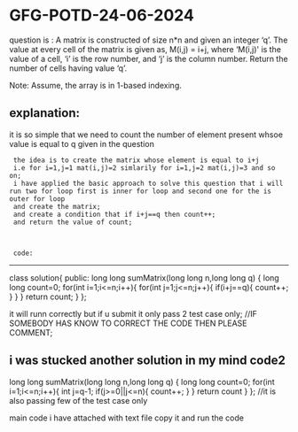 # GFG-POTD-24-06-2024
question is :
A matrix is constructed of size n*n and given an integer ‘q’. The value at every cell of the matrix is given as, M(i,j) = i+j, where ‘M(i,j)' is the value of a cell, ‘i’ is the row number, and ‘j’ is the column number. Return the number of cells having value ‘q’.

Note: Assume, the array is in 1-based indexing.


explanation:
--------------
  it is so simple that we need to count the number of element present whsoe value is equal to q given in the question
  
     the idea is to create the matrix whose element is equal to i+j
     i.e for i=1,j=1 mat(i,j)=2 simlarily for i=1,j=2 mat(i,j)=3 and so on;
     i have applied the basic approach to solve this question that i will run two for loop first is inner for loop and second one for the is outer for loop
     and create the matrix;
     and create a condition that if i+j==q then count++;
     and return the value of count;
    
     
     
     code:
------------
class solution{
public:
long long sumMatrix(long long n,long long q)
{
long long count=0;
for(int i=1;i<=n;i++){
for(int j=1;j<=n;j++){
if(i+j==q){
count++;
}
}
}
return count;
}
};

it will runn correctly but if u submit it only pass 2 test case only;
//IF SOMEBODY HAS KNOW TO CORRECT THE CODE THEN PLEASE COMMENT;

i was stucked another solution in my mind 
code2
-----
long long sumMatrix(long long n,long long q)
{
long long count=0;
for(int i=1;i<=n;i++){
int j=q-1;
if(j>=0||j<=n){
count++;
}
}
return count
}
};
//it is also passing few of the test case only

main code i have attached with text file copy it and run the code

